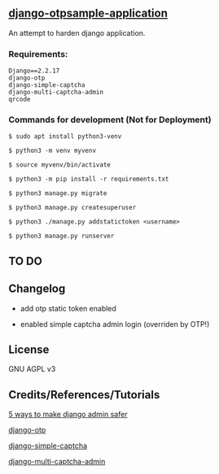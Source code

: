 ## [django-otpsample-application](https://github.com/gr01d/django-otpsample-application)
An attempt to harden django application.

### Requirements:
```
Django==2.2.17
django-otp
django-simple-captcha
django-multi-captcha-admin
qrcode
```

### Commands for development (Not for Deployment)
```
$ sudo apt install python3-venv

$ python3 -m venv myvenv

$ source myvenv/bin/activate

$ python3 -m pip install -r requirements.txt

$ python3 manage.py migrate

$ python3 manage.py createsuperuser

$ python3 ./manage.py addstatictoken <username>

$ python3 manage.py runserver
```

## TO DO


## Changelog

- add otp static token enabled

- enabled simple captcha admin login (overriden by OTP!)

## License

GNU AGPL v3

## Credits/References/Tutorials

[5 ways to make django admin safer](https://hackernoon.com/5-ways-to-make-django-admin-safer-eb7753698ac8)

[django-otp](https://github.com/django-otp/django-otp)

[django-simple-captcha](https://github.com/mbi/django-simple-captcha)

[django-multi-captcha-admin](https://github.com/a-roomana/django-multi-captcha-admin)
